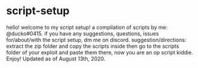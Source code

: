 # script-setup                                                                                                                                        
hello! welcome to my script setup! a compilation of scripts by me: @ducko#0415.
if you have any suggestions, questions, issues for/about/with the script setup, dm me on discord.
suggestion/directions: extract the zip folder and copy the scripts inside then go to the scripts folder of your exploit and paste them there, now you are an op script kiddie.
Enjoy!
Updated as of August 13th, 2020.
